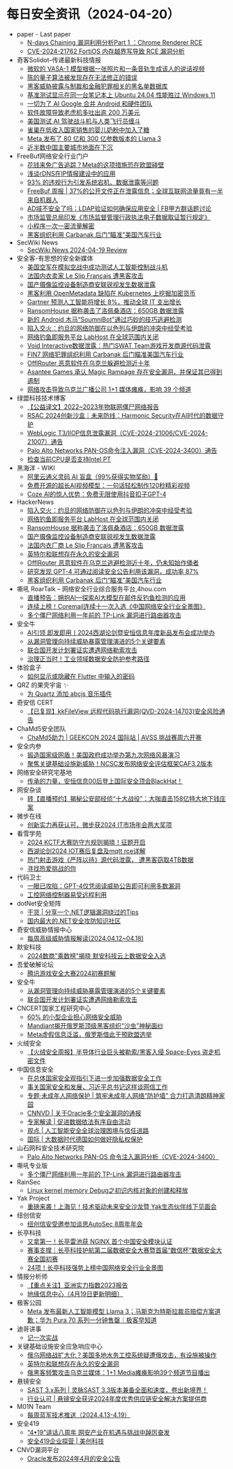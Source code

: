 # 每日安全资讯（2024-04-20）

- paper - Last paper
  - [N-days Chaining 漏洞利用分析Part 1 ：Chrome Renderer RCE](https://paper.seebug.org/3151/)
  - [CVE-2024-21762 FortiOS 内存越界写导致 RCE 漏洞分析](https://paper.seebug.org/3153/)
- 奇客Solidot–传递最新科技情报
  - [微软的 VASA-1 模型根据一张照片和一条音轨生成该人的说话视频](https://www.solidot.org/story?sid=77956)
  - [陈的量子算法被发现存在无法修正的错误](https://www.solidot.org/story?sid=77955)
  - [黑客威胁披露与制裁和金融犯罪相关的黑名单数据库](https://www.solidot.org/story?sid=77954)
  - [基准测试显示在同一台笔记本上 Ubuntu 24.04 性能胜过 Windows 11](https://www.solidot.org/story?sid=77953)
  - [一切为了 AI Google 合并 Android 和硬件团队](https://www.solidot.org/story?sid=77952)
  - [软件故障导致老虎机多吐出逾 200 万美元](https://www.solidot.org/story?sid=77951)
  - [美国测试 AI 驾驶战斗机与人类飞行员缠斗](https://www.solidot.org/story?sid=77950)
  - [雀巢在低收入国家销售的婴儿奶粉中加入了糖](https://www.solidot.org/story?sid=77949)
  - [Meta 发布了 80 亿和 300 亿参数版本的 Llama 3](https://www.solidot.org/story?sid=77948)
  - [近半数中国主要城市地面在下沉](https://www.solidot.org/story?sid=77947)
- FreeBuf网络安全行业门户
  - [花钱来免广告追踪？Meta的这项措施恐在欧盟碰壁](https://www.freebuf.com/news/398558.html)
  - [浅谈rDNS在IP情报建设中的应用](https://www.freebuf.com/articles/network/398554.html)
  - [93% 的违规行为引发系统宕机、数据泄露等问题](https://www.freebuf.com/news/398505.html)
  - [FreeBuf 周报 | 37%的公开文件正在泄露信息；全球互联网流量竟有一半来自机器人](https://www.freebuf.com/articles/398486.html)
  - [AD域不安全了吗；LDAP验证如何确保应用安全 | FB甲方群话题讨论](https://www.freebuf.com/articles/neopoints/398475.html)
  - [市场监管总局印发《市场监督管理行政执法电子数据取证暂行规定》](https://www.freebuf.com/news/398462.html)
  - [小程序一次一密流量解密](https://www.freebuf.com/articles/web/390152.html)
  - [黑客组织利用 Carbanak 后门“瞄准”美国汽车行业](https://www.freebuf.com/news/398441.html)
- SecWiki News
  - [SecWiki News 2024-04-19 Review](http://www.sec-wiki.com/?2024-04-19)
- 安全客-有思想的安全新媒体
  - [美国空军在模拟空战中成功测试人工智能控制战斗机](https://www.anquanke.com/post/id/295811)
  - [法国内衣卖家 Le Slip Français 遭黑客攻击](https://www.anquanke.com/post/id/295808)
  - [国产摄像监控设备制造商安联锐视发生数据泄露](https://www.anquanke.com/post/id/295801)
  - [黑客利用 OpenMetadata 缺陷在 Kubernetes 上挖掘加密货币](https://www.anquanke.com/post/id/295799)
  - [Gartner 预测人工智能将增长 8%，推动全球 IT 支出增长](https://www.anquanke.com/post/id/295798)
  - [RansomHouse 据称袭击了洛佩桑酒店：650GB 数据泄露](https://www.anquanke.com/post/id/295795)
  - [新的 Android 木马“SoumniBot”通过巧妙的技巧逃避检测](https://www.anquanke.com/post/id/295792)
  - [陷入交火：约旦的网络防御在以色列与伊朗的冲突中经受考验](https://www.anquanke.com/post/id/295789)
  - [网络钓鱼即服务平台 LabHost 在全球范围内关闭](https://www.anquanke.com/post/id/295784)
  - [Void Interactive数据泄露：热门SWAT Team游戏开发商源代码泄露](https://www.anquanke.com/post/id/295781)
  - [FIN7 网络犯罪组织利用 Carbanak 后门瞄准美国汽车行业](https://www.anquanke.com/post/id/295780)
  - [OfflRouter 恶意软件在乌克兰躲避检测近十年](https://www.anquanke.com/post/id/295771)
  - [Asantee Games 承认 Magic Rampage 存在安全漏洞，并保证其已得到遏制](https://www.anquanke.com/post/id/295774)
  - [网络攻击导致乌克兰广播公司 1+1 媒体瘫痪，影响 39 个频道](https://www.anquanke.com/post/id/295770)
- 绿盟科技技术博客
  - [【公益译文】2022~2023年物联网僵尸网络报告](https://blog.nsfocus.net/2022-23-botnet-report/)
  - [RSAC 2024创新沙盒｜未来防线：Harmonic Security在AI时代的数据守护](https://blog.nsfocus.net/innovation-sandboxharmonic-security/)
  - [WebLogic T3/IIOP信息泄露漏洞（CVE-2024-21006/CVE-2024-21007）通告](https://blog.nsfocus.net/weblogic-t3-iiopcve-2024-21006-cve-2024-21007/)
  - [Palo Alto Networks PAN-OS命令注入漏洞（CVE-2024-3400）通告](https://blog.nsfocus.net/palo-alto-networks-pan-oscve-2024-3400/)
  - [检查当前CPU是否支持Intel PT](https://blog.nsfocus.net/cpuintel-pt/)
- 黑海洋 - WIKI
  - [阿里云通义灵码 AI 盲盒（99%获得实物奖励）🎁](https://www.upx8.com/4119)
  - [免费开源的超长AI视频模型：一句话轻松制作120秒精彩视频](https://www.upx8.com/4125)
  - [Coze AI的惊人优势：免费无限使用抖音扣子GPT-4](https://www.upx8.com/4124)
- HackerNews
  - [陷入交火：约旦的网络防御在以色列与伊朗的冲突中经受考验](https://hackernews.cc/archives/51864)
  - [网络钓鱼即服务平台 LabHost 在全球范围内关闭](https://hackernews.cc/archives/51861)
  - [RansomHouse 据称袭击了洛佩桑酒店：650GB 数据泄露](https://hackernews.cc/archives/51856)
  - [国产摄像监控设备制造商安联锐视发生数据泄露](https://hackernews.cc/archives/51849)
  - [法国内衣厂商 Le Slip Français 遭黑客攻击](https://hackernews.cc/archives/51847)
  - [英特尔和联想存在永久的安全漏洞](https://hackernews.cc/archives/51843)
  - [OfflRouter 恶意软件在乌克兰逃避检测近十年，仍未知始作俑者](https://hackernews.cc/archives/51839)
  - [研究发现 GPT-4 可通过阅读安全公告利用该漏洞，成功率 87%](https://hackernews.cc/archives/51835)
  - [黑客组织利用 Carbanak 后门“瞄准”美国汽车行业](https://hackernews.cc/archives/51831)
- 嘶吼 RoarTalk – 网络安全行业综合服务平台,4hou.com
  - [直播预告：拥抱AI—探索AI大模型在邮件反钓鱼检测的应用](https://www.4hou.com/posts/xzYB)
  - [连续上榜！Coremail连续十一次入选《中国网络安全行业全景图》](https://www.4hou.com/posts/rqP2)
  - [多个僵尸网络利用一年前的 TP-Link 漏洞进行路由器攻击](https://www.4hou.com/posts/wyX8)
- 安全牛
  - [AI引领 即发即用丨2024西湖论剑暨安恒信息年度新品发布会成功举办](https://www.aqniu.com/vendor/103697.html)
  - [从漏洞管理向持续威胁暴露管理演进的5个关键要素](https://www.aqniu.com/industry/103694.html)
  - [联合国开发计划署证实遭遇网络勒索攻击](https://www.aqniu.com/industry/103691.html)
  - [治理正当时！工业领域数据安全防护参考路径](https://www.aqniu.com/vendor/103686.html)
- 体验盒子
  - [如何显示或隐藏在 Flutter 中输入的密码](https://www.uedbox.com/post/69589/)
- QRZ 的果壳宇宙 ✨
  - [为 Quartz 添加 abcjs 音乐插件](https://5ec.top/00-notes/z0-source-code/jackyzha0-quartz/2024-04-add-abcjs)
- 奇安信 CERT
  - [【已复现】kkFileView 远程代码执行漏洞(QVD-2024-14703)安全风险通告](https://mp.weixin.qq.com/s?__biz=MzU5NDgxODU1MQ==&mid=2247500912&idx=1&sn=cae3656e770ff4dfb4cf538fcd935ec0&chksm=fe79e0e8c90e69fe9858293fdbd2b018d250b8b87f5278c1a4f630dffecfd47f1bf2a076456c&scene=58&subscene=0#rd)
- ChaMd5安全团队
  - [ChaMd5助力 | GEEKCON 2024 国际站 | AVSS 挑战赛周六开赛](https://mp.weixin.qq.com/s?__biz=MzIzMTc1MjExOQ==&mid=2247510309&idx=1&sn=b0023ea047e0b2cb6298f876123bd168&chksm=e89d81fddfea08eb17bdd17705cb1ade7e25f83b8fb9d99cb0497aa4e4a24ea0e4c33ff3d79a&scene=58&subscene=0#rd)
- 安全内参
  - [锻造国家级网盾！美国政府成功举办第九次网络风暴演习](https://mp.weixin.qq.com/s?__biz=MzI4NDY2MDMwMw==&mid=2247511441&idx=1&sn=5f0f849563033ac3e4fac68d2f52127f&chksm=ebfaeab1dc8d63a7212e01aa577951cafc24fd8d9488149112fed44fa0492fa0105b50eab7cd&scene=58&subscene=0#rd)
  - [聚焦关键基础设施新威胁！NCSC发布网络安全评估框架CAF3.2版本](https://mp.weixin.qq.com/s?__biz=MzI4NDY2MDMwMw==&mid=2247511441&idx=2&sn=9814d4b31b39b07564013032e2d7392e&chksm=ebfaeab1dc8d63a7fbddfb82945b1c8985e551fffc0ccaa8c381fb996d1468b84153fef3ded6&scene=58&subscene=0#rd)
- 网络安全研究宅基地
  - [传承的力量，安恒信息00后登上国际安全顶会BlackHat！](https://mp.weixin.qq.com/s?__biz=MzUyMDEyNTkwNA==&mid=2247496509&idx=1&sn=661df1cfac4483b0cc6294cdc60652e5&chksm=f9ed9f82ce9a169487bc073357e52eff6680b0d7480d81fa90e5f406a651516e238047fda7d9&scene=58&subscene=0#rd)
- 网安杂谈
  - [转【直播预约】揭秘公安部经侦“十大战役”：大咖直击158亿特大地下钱庄案](https://mp.weixin.qq.com/s?__biz=MzAwMTMzMDUwNg==&mid=2650888150&idx=1&sn=d7d88a04e3e6e73b8312d251d1b19528&chksm=812eabf3b65922e5ed7879df27321edf59f79cd0beaee6d48ff75a39d9e661981a23626abf5a&scene=58&subscene=0#rd)
- 微步在线
  - [创新实力再获认可，微步获2024 IT市场年会两大奖项](https://mp.weixin.qq.com/s?__biz=MzI5NjA0NjI5MQ==&mid=2650181083&idx=1&sn=2d2f3e633e10aa5163456ea0d5350bc8&chksm=f4487667c33fff71c36e42630b972926f817ffb2bc62e7957e7dcd0d09ac517e5858e3a4bc2e&scene=58&subscene=0#rd)
- 看雪学苑
  - [2024 KCTF大赛防守方规则揭晓！征题开启](https://mp.weixin.qq.com/s?__biz=MjM5NTc2MDYxMw==&mid=2458550737&idx=1&sn=8b4f87a003a92bfd6b1fd046379e02de&chksm=b18db15b86fa384d07584835c5fde8a7767da2ee3b50e6affb59457d60e9630bbcaed14859df&scene=58&subscene=0#rd)
  - [西湖论剑2024 IOT赛后复盘及mqtt rce详解](https://mp.weixin.qq.com/s?__biz=MjM5NTc2MDYxMw==&mid=2458550737&idx=2&sn=6c80e67db097d8326fdc8389b970f672&chksm=b18db15b86fa384d35ad052622f396488b7c30e7b605a32a1b2c3cd2ad556541965d896449f3&scene=58&subscene=0#rd)
  - [热门射击游戏《严阵以待》源代码泄露， 遭黑客窃取4TB数据](https://mp.weixin.qq.com/s?__biz=MjM5NTc2MDYxMw==&mid=2458550737&idx=3&sn=777432f0f81f5ee0a68d3e3888e53f6d&chksm=b18db15b86fa384d130231a50ce7e386d47beef5b07745dbcafc7f6e1878c9ec104d189d8f6f&scene=58&subscene=0#rd)
  - [寻找热爱挑战的你](https://mp.weixin.qq.com/s?__biz=MjM5NTc2MDYxMw==&mid=2458550737&idx=4&sn=fe7905b76943a828d1b7e47a6b9ec798&chksm=b18db15b86fa384df5c2a1f2124808b326e7da6b166b3a987ee18608539318c5e56587effb50&scene=58&subscene=0#rd)
- 代码卫士
  - [一眼已攻陷：GPT-4仅凭阅读威胁公告即可利用多数漏洞](https://mp.weixin.qq.com/s?__biz=MzI2NTg4OTc5Nw==&mid=2247519321&idx=1&sn=598d5437db9f0b64d4fa21e3acdace51&chksm=ea94bd33dde33425370408e4f61a45bca326dc5f14f114781593555366c5c30543440154be0a&scene=58&subscene=0#rd)
  - [工控网络控制器易受远程利用](https://mp.weixin.qq.com/s?__biz=MzI2NTg4OTc5Nw==&mid=2247519321&idx=2&sn=7c882552401754cf9ceaebcb924b1ea7&chksm=ea94bd33dde33425c74a0a7a4e418bc18bff31b8a888ec3b87f6cb62e5c4a3cac37735218f9a&scene=58&subscene=0#rd)
- dotNet安全矩阵
  - [干货 | 分享一个.NET逻辑漏洞绕过的Tips](https://mp.weixin.qq.com/s?__biz=MzUyOTc3NTQ5MA==&mid=2247491427&idx=1&sn=6686133df3318e5de5e8bad34b321401&chksm=fa5ab18ecd2d3898392df0170f87de92af5a9a012c8f363e578dae292303154174041a9473de&scene=58&subscene=0#rd)
  - [国内最大的.NET安全攻防知识社区](https://mp.weixin.qq.com/s?__biz=MzUyOTc3NTQ5MA==&mid=2247491427&idx=2&sn=54bd0a6134e972c91eb57a23f5147316&chksm=fa5ab18ecd2d38987d4edff7ffd08e2a09d8c5df68f241e23f2041a4896cc4c8c84254bcadb0&scene=58&subscene=0#rd)
- 奇安信威胁情报中心
  - [每周高级威胁情报解读(2024.04.12~04.18)](https://mp.weixin.qq.com/s?__biz=MzI2MDc2MDA4OA==&mid=2247510305&idx=1&sn=238130e1e41bb1550094ff19959e223e&chksm=ea665e56dd11d740cdc7615bc6035f8d12fab704aacd6d7bc8e73b236fcec03bb8f8b70287fb&scene=58&subscene=0#rd)
- 默安科技
  - [2024数商"乘数榜"揭晓 默安科技云上数据安全入选](https://mp.weixin.qq.com/s?__biz=MzIzODQxMjM2NQ==&mid=2247498315&idx=1&sn=e0501f0f1cb4c2f84321902d770d4152&chksm=e93b0d69de4c847fcbdc05d68e5140cee2f0895e9eb20fa92b455f4a58f90947b05a2a2c365e&scene=58&subscene=0#rd)
- 吾爱破解论坛
  - [腾讯游戏安全大赛2024初赛题解](https://mp.weixin.qq.com/s?__biz=MjM5Mjc3MDM2Mw==&mid=2651140518&idx=1&sn=c7b5335b5a6db8408d12285e2e71fee8&chksm=bd50a1f28a2728e40475422b3056a79a2e5bc83ae38dcf6eb325e3ac5919ef71125634222b5d&scene=58&subscene=0#rd)
- 安全牛
  - [从漏洞管理向持续威胁暴露管理演进的5个关键要素](https://mp.weixin.qq.com/s?__biz=MjM5Njc3NjM4MA==&mid=2651129189&idx=1&sn=74a9fce770bc3e210e24b580134390e8&chksm=bd15b5b68a623ca0e5dd3425d5e0e6697665bd8f898a4e77bcf62c2a4d0f2f62abd8cfa55628&scene=58&subscene=0#rd)
  - [联合国开发计划署证实遭遇网络勒索攻击](https://mp.weixin.qq.com/s?__biz=MjM5Njc3NjM4MA==&mid=2651129189&idx=2&sn=365068c4a6c734009133ddb782803787&chksm=bd15b5b68a623ca0d1c35e9768d6b1b6d89d2cabb0c2e513e83e68351cc6409d2a4ed8ce3363&scene=58&subscene=0#rd)
- CNCERT国家工程研究中心
  - [60% 的小型企业担心网络安全威胁](https://mp.weixin.qq.com/s?__biz=MzUzNDYxOTA1NA==&mid=2247544149&idx=1&sn=057a8cfc3c3ceb41ca0a7c1891fdbd11&chksm=fa939b94cde41282d1968b07485da8089d1c47f6442fd1e9d0b1ba7adc253726e66d89486923&scene=58&subscene=0#rd)
  - [Mandiant揭开俄罗斯顶级黑客组织“沙虫”神秘面纱](https://mp.weixin.qq.com/s?__biz=MzUzNDYxOTA1NA==&mid=2247544149&idx=2&sn=0eefe1f1a50f1179adfeac5947042e59&chksm=fa939b94cde412822b02a30654e5a08ae5c5cf6b47d27ae7f5cdde7c9ed1eb175e2548aacabc&scene=58&subscene=0#rd)
  - [Meta虚假信息泛滥，俄罗斯借此干预欧盟选举](https://mp.weixin.qq.com/s?__biz=MzUzNDYxOTA1NA==&mid=2247544149&idx=3&sn=09ca58c25f1eb24aad8556689cfec1cf&chksm=fa939b94cde41282a4113e234b3814e1fca9bb75d9f27e7e2a827738b304ac0227efaa1e5d6e&scene=58&subscene=0#rd)
- 火绒安全
  - [【火绒安全周报】半导体行业巨头被勒索/黑客入侵 Space-Eyes 盗走机密文件](https://mp.weixin.qq.com/s?__biz=MzI3NjYzMDM1Mg==&mid=2247518242&idx=1&sn=feef4e86999b3931978fe82de9b33b65&chksm=eb70561ddc07df0b6b327e619a0ac1debd988c01d61b3d3b7eaf4ff403c048a97d29734b2a26&scene=58&subscene=0#rd)
- 中国信息安全
  - [在总体国家安全观指引下进一步加强数据安全工作](https://mp.weixin.qq.com/s?__biz=MzA5MzE5MDAzOA==&mid=2664211278&idx=1&sn=f046e396ae923139fd04930da05ba974&chksm=8b59a1b7bc2e28a194787577aa49ada9c98d1cb665d78c4acd14acf71ba37843e348580345e3&scene=58&subscene=0#rd)
  - [事关国家安全和发展，习近平总书记这样谈网信工作](https://mp.weixin.qq.com/s?__biz=MzA5MzE5MDAzOA==&mid=2664211278&idx=2&sn=9c1880dce33f8f495f1e6a6ce1294303&chksm=8b59a1b7bc2e28a172d537b91bf4766d5721392f7e701a78ca77bda26b09928f86519e43e46d&scene=58&subscene=0#rd)
  - [专题·未成年人网络保护 | 筑牢未成年人网络“防护墙” 合力打造清朗精神家园](https://mp.weixin.qq.com/s?__biz=MzA5MzE5MDAzOA==&mid=2664211278&idx=3&sn=7a4c16a71599a1717fe560b936176d3d&chksm=8b59a1b7bc2e28a1b64b3a3c1c65f604a613f8c49df649f1a1c8627fe6a52bbd028d212558f6&scene=58&subscene=0#rd)
  - [CNNVD | 关于Oracle多个安全漏洞的通报](https://mp.weixin.qq.com/s?__biz=MzA5MzE5MDAzOA==&mid=2664211278&idx=4&sn=e4de21613365aeacdaf08d5da06b5203&chksm=8b59a1b7bc2e28a147111295854054753d06d75895d6cbb77440f03c11ec314cf7880ad79de3&scene=58&subscene=0#rd)
  - [专家解读 | 促进数据依法有序自由流动](https://mp.weixin.qq.com/s?__biz=MzA5MzE5MDAzOA==&mid=2664211278&idx=5&sn=2e26a6f1e5646d289c1e1925cce53a52&chksm=8b59a1b7bc2e28a1c002e8765c5cec9caf7cfbb5646a37eef379cfbbc7b7d9da114e5d86a855&scene=58&subscene=0#rd)
  - [观点 | 人工智能安全全球治理困境与信任进路](https://mp.weixin.qq.com/s?__biz=MzA5MzE5MDAzOA==&mid=2664211278&idx=6&sn=c0001080129cf57dd9d835a4ed8897b3&chksm=8b59a1b7bc2e28a111aeafce8d113092372aa2a0042dd73723a82658ca83e42f011681d749b3&scene=58&subscene=0#rd)
  - [国际 | 大数据时代德国如何做好隐私权保护](https://mp.weixin.qq.com/s?__biz=MzA5MzE5MDAzOA==&mid=2664211278&idx=7&sn=be046b800ced00ee40d68fa7b6665ad9&chksm=8b59a1b7bc2e28a17fb5044c1043b6643472cc70bb156e5b37b20376b26302b1cd1c6c238ca7&scene=58&subscene=0#rd)
- 山石网科安全技术研究院
  - [Palo Alto Networks PAN-OS 命令注入漏洞分析（CVE-2024-3400）](https://mp.weixin.qq.com/s?__biz=MzUzMDUxNTE1Mw==&mid=2247505733&idx=1&sn=cdb1237783f3ee41c70bb1c6ce2c5c91&chksm=fa5202fbcd258bed0c97031cec3dc565e5d125976b343520dd4db1223221dd10744167d5df26&scene=58&subscene=0#rd)
- 嘶吼专业版
  - [多个僵尸网络利用一年前的 TP-Link 漏洞进行路由器攻击](https://mp.weixin.qq.com/s?__biz=MzI0MDY1MDU4MQ==&mid=2247574749&idx=1&sn=5332a7ff0cba0cf900829dabd188645a&chksm=e91474e7de63fdf1ee6770e729eff85ec897c2983e3f2fd8f15496b004c12a616c599b791fb6&scene=58&subscene=0#rd)
- RainSec
  - [Linux kernel memory Debug之初识内核对象的创建和释放](https://mp.weixin.qq.com/s?__biz=Mzg3NzczOTA3OQ==&mid=2247486043&idx=1&sn=d57dca2e13c34d2b7c98e0d431602d35&chksm=cf1f2773f868ae6581821411f5934cde287b2d4f8a158fa93b1007ca0fc984f7fc230e02e761&scene=58&subscene=0#rd)
- Yak Project
  - [重磅来袭！上海见！技术驱动未来安全沙龙暨 Yak生态伙伴线下见面会](https://mp.weixin.qq.com/s?__biz=Mzk0MTM4NzIxMQ==&mid=2247520063&idx=1&sn=8c241827a80df35e29b90b0fcbd84cda&chksm=c2d1f39bf5a67a8d7b55899fa26092ee77d86e97f8f5f16f0fe17f39c450c04e29f03decd79f&scene=58&subscene=0#rd)
- 纽创信安
  - [纽创信安受邀参加谈思AutoSec 8周年年会](https://mp.weixin.qq.com/s?__biz=MzAwNTczMjAzMg==&mid=2650238854&idx=1&sn=3d5560e9e6d2b51dcac6f8605dca5801&chksm=831bec29b46c653f29ed0fb88ed868f271c30a4cfdc6eaf0daa459352f418c0b01ac228232af&scene=58&subscene=0#rd)
- 长亭科技
  - [又拿第一！长亭雷池获 NGINX 首个中国安全模块认证](https://mp.weixin.qq.com/s?__biz=MzIwNDA2NDk5OQ==&mid=2651387420&idx=1&sn=9bd8bae5d1cd450e26f87742cc32d310&chksm=8d398794ba4e0e82c8d662379959c207ec637191a6c8ac745efa2b07e5655a0608d05781702b&scene=58&subscene=0#rd)
  - [赛事支撑｜长亭科技护航第二届数据安全大赛暨首届“数信杯”数据安全大赛全国初赛](https://mp.weixin.qq.com/s?__biz=MzIwNDA2NDk5OQ==&mid=2651387420&idx=2&sn=dd3437d419e1fc935b9faf6a23d7113d&chksm=8d398794ba4e0e8250b345bc860b4398ab215a05b2ee4f22c357270ed111e8d3d23aa20a5a7b&scene=58&subscene=0#rd)
  - [24项！长亭科技强势上榜中国网络安全行业全景图](https://mp.weixin.qq.com/s?__biz=MzIwNDA2NDk5OQ==&mid=2651387420&idx=3&sn=71ecb5ba245d631946957bbdfc9c9d6b&chksm=8d398794ba4e0e82a01ba8dad809da2b404352b90d34223056197440fd09eafe5a4f5b7dd7d2&scene=58&subscene=0#rd)
- 情报分析师
  - [【重点关注】亚洲实力指数2023报告](https://mp.weixin.qq.com/s?__biz=MzA3Mjc1MTkwOA==&mid=2650548581&idx=1&sn=3ab0370a9b252402fdbed192cf030b35&chksm=8711072eb0668e38e3d7a001bcac6a8f85c5ef3b32784463d3b9d06ead75af524c50f53a01c4&scene=58&subscene=0#rd)
  - [地缘信息中心（4月19日更新明细）](https://mp.weixin.qq.com/s?__biz=MzA3Mjc1MTkwOA==&mid=2650548581&idx=2&sn=0f7c0015f460db49b1cfbb61b80d3914&chksm=8711072eb0668e38de5323f24a3ce36391fcbf65c0dc3fd85929b57b7fb2f71c2190a8bb9a7f&scene=58&subscene=0#rd)
- 极客公园
  - [Meta 发布最新人工智能模型 Llama 3；马斯克为特斯拉裁员赔偿方案道歉；华为 Pura 70 系列一分钟售罄｜极客早知道](https://mp.weixin.qq.com/s?__biz=MTMwNDMwODQ0MQ==&mid=2653039165&idx=1&sn=30f0271054ecd8e7b46b9c429c9600c4&chksm=7e57578b4920de9de452ee93573cfde447733669e31030def882e2e399178b36e13b8183c378&scene=58&subscene=0#rd)
- 迪哥讲事
  - [记一次实战](https://mp.weixin.qq.com/s?__biz=MzIzMTIzNTM0MA==&mid=2247494319&idx=1&sn=5f9fe231733d389ec5a1169b62a0fd04&chksm=e8a5e0ccdfd269da692ea30f780af20976b6941800765321f9a2e3c2fafe87665f5587103f73&scene=58&subscene=0#rd)
- 关键基础设施安全应急响应中心
  - [俄乌网络战扩大化？美国多地水务工控系统疑遭俄攻击，有设施被操作](https://mp.weixin.qq.com/s?__biz=MzkyMzAwMDEyNg==&mid=2247543388&idx=1&sn=7bd9e456edb540317ebf64141e530f4f&chksm=c1e9a60df69e2f1b08fde898a0500c7b9ae1b783ad808aa696ee71d95f9997f24cd6348d98d9&scene=58&subscene=0#rd)
  - [英特尔和联想存在永久的安全漏洞](https://mp.weixin.qq.com/s?__biz=MzkyMzAwMDEyNg==&mid=2247543388&idx=2&sn=ed95337790ab274755b175ce203dc5ac&chksm=c1e9a60df69e2f1bf83d528411de2cd0c9f7320fa0c67e4d7b17220f4e618d0184276de689e0&scene=58&subscene=0#rd)
  - [俄黑客频繁攻击乌克兰媒体：1+1 Media瘫痪影响39个频道节目播出](https://mp.weixin.qq.com/s?__biz=MzkyMzAwMDEyNg==&mid=2247543388&idx=3&sn=3da6611bc951f00b8139d1cea47bc746&chksm=c1e9a60df69e2f1bc34b76e30bb99182dae5edf74202e0497cd8897566f19cb526f8d7c35c62&scene=58&subscene=0#rd)
- 悬镜安全
  - [SAST 3.x系列 | 灵脉SAST 3.3版本兼备全面和速度，卷出新境界！](https://mp.weixin.qq.com/s?__biz=MzA3NzE2ODk1Mg==&mid=2647790548&idx=1&sn=aea5f492a55b6533f32b2cef08fb8801&chksm=87709b83b00712955245ac245058ddc4451ddec6a59908d3b1de96ef73fe30d73afde92e75cb&scene=58&subscene=0#rd)
  - [行业认可 | 悬镜安全获评2024年度优秀供应链安全解决方案提供商](https://mp.weixin.qq.com/s?__biz=MzA3NzE2ODk1Mg==&mid=2647790548&idx=2&sn=929881c6a5e7a6c51c810a82c1ea4b8e&chksm=87709b83b007129566fce16cd0236ab4dbbbebc67d7384797af450a58d2aa519539e5d3647f8&scene=58&subscene=0#rd)
- M01N Team
  - [每周蓝军技术推送（2024.4.13-4.19）](https://mp.weixin.qq.com/s?__biz=MzkyMTI0NjA3OA==&mid=2247493502&idx=1&sn=ffb4c6fac9593a2efeef810e6fe8a1ca&chksm=c184276ff6f3ae796c765c5fbb4f330967038df0ca1b3966e3bc0719f8f7cad28250e51da92f&scene=58&subscene=0#rd)
- 安全419
  - [“4•19”讲话八周年 网安产业在机遇与挑战中踔厉奋发](https://mp.weixin.qq.com/s?__biz=MzUyMDQ4OTkyMg==&mid=2247539118&idx=1&sn=085da46a86813acf806874b478ef2cb6&chksm=f9eb8703ce9c0e15eda383d00eee39f053a31635315805b6aaeb1058795fa70cf2b6aa80eb64&scene=58&subscene=0#rd)
  - [安全419企业探营 | 美创科技](https://mp.weixin.qq.com/s?__biz=MzUyMDQ4OTkyMg==&mid=2247539118&idx=2&sn=cce75836e4a8707a5ca4fd8e51d92dd6&chksm=f9eb8703ce9c0e15da86734ad1917e0d10c9a1c37c955945927ab63457b978652108796c9ec4&scene=58&subscene=0#rd)
- CNVD漏洞平台
  - [Oracle发布2024年4月的安全公告](https://mp.weixin.qq.com/s?__biz=MzU3ODM2NTg2Mg==&mid=2247494654&idx=1&sn=7389618e28ceaadb72d01e24f5d85cb4&chksm=fd74db37ca03522132da741bdfa7a46ed450db8df0edad6e26dc128e341de122615f9cf69390&scene=58&subscene=0#rd)
